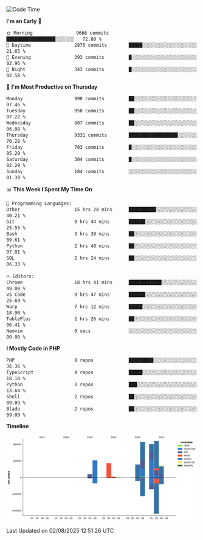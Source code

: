 <!--START_SECTION:waka-->
![Code Time](http://img.shields.io/badge/Code%20Time-3%2C934%20hrs-blue)

**I'm an Early 🐤** 

```text
🌞 Morning                9666 commits        ██████████████████░░░░░░░   72.80 % 
🌆 Daytime                2875 commits        █████░░░░░░░░░░░░░░░░░░░░   21.65 % 
🌃 Evening                393 commits         █░░░░░░░░░░░░░░░░░░░░░░░░   02.96 % 
🌙 Night                  343 commits         █░░░░░░░░░░░░░░░░░░░░░░░░   02.58 % 
```
📅 **I'm Most Productive on Thursday** 

```text
Monday                   990 commits         ██░░░░░░░░░░░░░░░░░░░░░░░   07.46 % 
Tuesday                  958 commits         ██░░░░░░░░░░░░░░░░░░░░░░░   07.22 % 
Wednesday                807 commits         ██░░░░░░░░░░░░░░░░░░░░░░░   06.08 % 
Thursday                 9331 commits        ██████████████████░░░░░░░   70.28 % 
Friday                   703 commits         █░░░░░░░░░░░░░░░░░░░░░░░░   05.29 % 
Saturday                 304 commits         █░░░░░░░░░░░░░░░░░░░░░░░░   02.29 % 
Sunday                   184 commits         ░░░░░░░░░░░░░░░░░░░░░░░░░   01.39 % 
```


📊 **This Week I Spent My Time On** 

```text
💬 Programming Languages: 
Other                    15 hrs 20 mins      ██████████░░░░░░░░░░░░░░░   40.21 % 
Git                      9 hrs 44 mins       ██████░░░░░░░░░░░░░░░░░░░   25.55 % 
Bash                     3 hrs 39 mins       ██░░░░░░░░░░░░░░░░░░░░░░░   09.61 % 
Python                   2 hrs 40 mins       ██░░░░░░░░░░░░░░░░░░░░░░░   07.01 % 
SQL                      2 hrs 24 mins       ██░░░░░░░░░░░░░░░░░░░░░░░   06.33 % 

🔥 Editors: 
Chrome                   18 hrs 41 mins      ████████████░░░░░░░░░░░░░   49.00 % 
VS Code                  9 hrs 47 mins       ██████░░░░░░░░░░░░░░░░░░░   25.69 % 
Warp                     7 hrs 12 mins       █████░░░░░░░░░░░░░░░░░░░░   18.90 % 
TablePlus                2 hrs 26 mins       ██░░░░░░░░░░░░░░░░░░░░░░░   06.41 % 
Neovim                   0 secs              ░░░░░░░░░░░░░░░░░░░░░░░░░   00.00 % 
```

**I Mostly Code in PHP** 

```text
PHP                      8 repos             █████████░░░░░░░░░░░░░░░░   36.36 % 
TypeScript               4 repos             █████░░░░░░░░░░░░░░░░░░░░   18.18 % 
Python                   3 repos             ███░░░░░░░░░░░░░░░░░░░░░░   13.64 % 
Shell                    2 repos             ██░░░░░░░░░░░░░░░░░░░░░░░   09.09 % 
Blade                    2 repos             ██░░░░░░░░░░░░░░░░░░░░░░░   09.09 % 
```



**Timeline**

![Lines of Code chart](https://raw.githubusercontent.com/abrahamgreyson/abrahamgreyson/main/assets/bar_graph.png)


 Last Updated on 02/08/2025 12:51:26 UTC
<!--END_SECTION:waka-->
